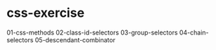 # css-exercise
01-css-methods
02-class-id-selectors
03-group-selectors
04-chain-selectors
05-descendant-combinator
